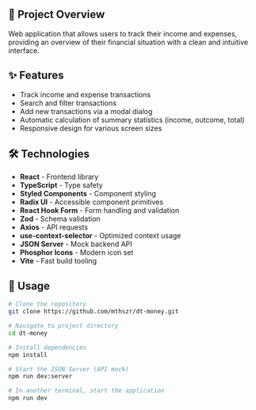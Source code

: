 ## 🚀 Project Overview

Web application that allows users to track their income and expenses, providing an overview of their financial situation with a clean and intuitive interface.

## ✨ Features

- Track income and expense transactions
- Search and filter transactions
- Add new transactions via a modal dialog
- Automatic calculation of summary statistics (income, outcome, total)
- Responsive design for various screen sizes

## 🛠️ Technologies

- **React** - Frontend library
- **TypeScript** - Type safety
- **Styled Components** - Component styling
- **Radix UI** - Accessible component primitives
- **React Hook Form** - Form handling and validation
- **Zod** - Schema validation
- **Axios** - API requests
- **use-context-selector** - Optimized context usage
- **JSON Server** - Mock backend API
- **Phosphor Icons** - Modern icon set
- **Vite** - Fast build tooling

## 🔧 Usage

```bash
# Clone the repository
git clone https://github.com/mthszr/dt-money.git

# Navigate to project directory
cd dt-money

# Install dependencies
npm install

# Start the JSON Server (API mock)
npm run dev:server

# In another terminal, start the application
npm run dev
```